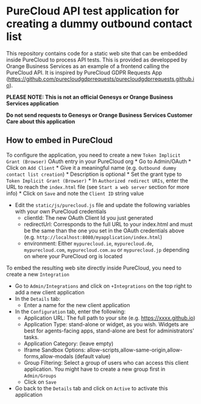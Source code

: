 # PureCloud API test application for creating a dummy outbound contact list

This repository contains code for a static web site that can be embedded inside PureCloud to process API tests.
This is provided as developped by Orange Business Services as an example of a frontend calling the PureCloud API.
It is inspired by PureCloud GDPR Requests App (https://github.com/purecloudgdprrequests/purecloudgdprrequests.github.io).

**PLEASE NOTE: This is not an official Genesys or Orange Business Services application**

**Do not send requests to Genesys or Orange Business Services Customer Care about this application**

## How to embed in PureCloud

To configure the application, you need to create a new `Token Implicit Grant (Browser)` OAuth entry in your PureCloud org
    * Go to Admin/OAuth
    * Click on `Add Client`
    * Give it a meaningful name (e.g. `Outbound dummy contact list creation`)
    * Description is optional
    * Set the grant type to `Token Implicit Grant (Browser)`
    * In `Authorized redirect URIs`, enter the URL to reach the `index.html` file (see `Start a web server` section for more info)
    * Click on `Save` and note the `Client ID` string value
* Edit the `static/js/purecloud.js` file and update the following variables with your own PureCloud credentials
    * clientId: The new OAuth Client Id you just generated
    * redirectUrl: Corresponds to the full URL to your index.html and must be the same than the one you set in the OAuth credentials above (e.g. `http://localhost:8080/myapplication/index.html`)
    * environment: Either `mypurecloud.ie`, `mypurecloud.de`, `mypurecloud.com`, `mypurecloud.com.au` or `mypurecloud.jp` depending on where your PureCloud org is located

To embed the resulting web site directly inside PureCloud, you need to create a new `Integration`

* Go to `Admin/Integrations` and click on `+Integrations` on the top right to add a new client application
* In the `Details` tab:
    * Enter a name for the new client application
* In the `Configuration` tab, enter the following:
    * Application URL: The full path to your site (e.g. https://xxxx.github.io)
    * Application Type: stand-alone or widget, as you wish. Widgets are best for agents-facing apps, stand-alone are best for administrators' tasks.
    * Application Category: (leave empty)
    * Iframe Sandbox Options: allow-scripts,allow-same-origin,allow-forms,allow-modals (default value)
    * Group Filtering: Select a group of users who can access this client application. You might have to create a new group first in `Admin/Groups`
    * Click on `Save`
* Go back to the `Details` tab and click on `Active` to activate this application
